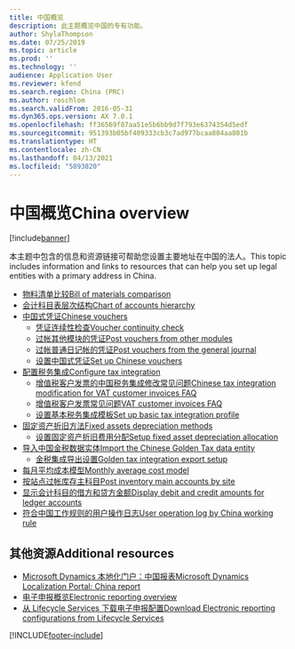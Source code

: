 ```yaml
---
title: 中国概览
description: 此主题概览中国的专有功能。
author: ShylaThompson
ms.date: 07/25/2019
ms.topic: article
ms.prod: ''
ms.technology: ''
audience: Application User
ms.reviewer: kfend
ms.search.region: China (PRC)
ms.author: roschlom
ms.search.validFrom: 2016-05-31
ms.dyn365.ops.version: AX 7.0.1
ms.openlocfilehash: ff36569f87aa51e5b6bb9d7f793e6374354d5edf
ms.sourcegitcommit: 951393b05bf409333cb3c7ad977bcaa804aa801b
ms.translationtype: HT
ms.contentlocale: zh-CN
ms.lasthandoff: 04/13/2021
ms.locfileid: "5893820"
---
```

# <a name="china-overview"></a><span data-ttu-id="f4291-103">中国概览</span><span class="sxs-lookup"><span data-stu-id="f4291-103">China overview</span></span>

[!include[banner](../includes/banner.md)]

<span data-ttu-id="f4291-104">本主题中包含的信息和资源链接可帮助您设置主要地址在中国的法人。</span><span class="sxs-lookup"><span data-stu-id="f4291-104">This topic includes information and links to resources that can help you set up legal entities with a primary address in China.</span></span>

-   [<span data-ttu-id="f4291-105">物料清单比较</span><span class="sxs-lookup"><span data-stu-id="f4291-105">Bill of materials comparison</span></span>](apac-chn-bom-comparison.md)
-   [<span data-ttu-id="f4291-106">会计科目表层次结构</span><span class="sxs-lookup"><span data-stu-id="f4291-106">Chart of accounts hierarchy</span></span>](tasks/china-hierarchy-chart-accounts.md) 
-   [<span data-ttu-id="f4291-107">中国式凭证</span><span class="sxs-lookup"><span data-stu-id="f4291-107">Chinese vouchers</span></span>](apac-chn-vouchers.md)
    -   [<span data-ttu-id="f4291-108">凭证连续性检查</span><span class="sxs-lookup"><span data-stu-id="f4291-108">Voucher continuity check</span></span>](tasks/chinese-voucher-continuity-check.md)
    -   [<span data-ttu-id="f4291-109">过帐其他模块的凭证</span><span class="sxs-lookup"><span data-stu-id="f4291-109">Post vouchers from other modules</span></span>](tasks/post-vouchers-other-modules-like-sales-invoices.md)
    -   [<span data-ttu-id="f4291-110">过帐普通日记帐的凭证</span><span class="sxs-lookup"><span data-stu-id="f4291-110">Post vouchers from the general journal</span></span>](tasks/post-vouchers-general-journal.md)
    -   [<span data-ttu-id="f4291-111">设置中国式凭证</span><span class="sxs-lookup"><span data-stu-id="f4291-111">Set up Chinese vouchers</span></span>](tasks/set-up-chinese-vouchers.md)
-   [<span data-ttu-id="f4291-112">配置税务集成</span><span class="sxs-lookup"><span data-stu-id="f4291-112">Configure tax integration</span></span>](apac-chn-tax-integration.md)
    -   [<span data-ttu-id="f4291-113">增值税客户发票的中国税务集成修改常见问题</span><span class="sxs-lookup"><span data-stu-id="f4291-113">Chinese tax integration modification for VAT customer invoices FAQ</span></span>](apac-chn-tax-integration-vat-customer-invoices.md)
    -   [<span data-ttu-id="f4291-114">增值税客户发票常见问题</span><span class="sxs-lookup"><span data-stu-id="f4291-114">VAT customer invoices FAQ</span></span>](apac-chn-tax-integration-vat-customer-invoices.md)
    -   [<span data-ttu-id="f4291-115">设置基本税务集成模板</span><span class="sxs-lookup"><span data-stu-id="f4291-115">Set up basic tax integration profile</span></span>](tasks/set-up-basic-tax-integration-profile-china.md)
-   [<span data-ttu-id="f4291-116">固定资产折旧方法</span><span class="sxs-lookup"><span data-stu-id="f4291-116">Fixed assets depreciation methods </span></span>](apac-chn-depreciation-methods-fixed-assets.md)
    -   [<span data-ttu-id="f4291-117">设置固定资产折旧费用分配</span><span class="sxs-lookup"><span data-stu-id="f4291-117">Setup fixed asset depreciation allocation </span></span>](tasks/fixed-asset-depreciation-allocation.md)
-   [<span data-ttu-id="f4291-118">导入中国金税数据实体</span><span class="sxs-lookup"><span data-stu-id="f4291-118">Import the Chinese Golden Tax data entity</span></span>](apac-chn-import-golden-tax-data-entity.md)
    -   [<span data-ttu-id="f4291-119">金税集成导出设置</span><span class="sxs-lookup"><span data-stu-id="f4291-119">Golden tax integration export setup</span></span>](tasks/golden-tax-integration-export-setup.md)
-   [<span data-ttu-id="f4291-120">每月平均成本模型</span><span class="sxs-lookup"><span data-stu-id="f4291-120">Monthly average cost model</span></span>](apac-chn-monthly-average-cost-model.md)
-   [<span data-ttu-id="f4291-121">按站点过帐库存主科目</span><span class="sxs-lookup"><span data-stu-id="f4291-121">Post inventory main accounts by site</span></span>](apac-chn-post-inventory-main-accounts-by-site.md)
-   [<span data-ttu-id="f4291-122">显示会计科目的借方和贷方金额</span><span class="sxs-lookup"><span data-stu-id="f4291-122">Display debit and credit amounts for ledger accounts</span></span>](apac-chn-negative-debits-credits.md)
-   [<span data-ttu-id="f4291-123">符合中国工作规则的用户操作日志</span><span class="sxs-lookup"><span data-stu-id="f4291-123">User operation log by China working rule</span></span>](tasks/user-operation-log-china-working-rule.md)

## <a name="additional-resources"></a><span data-ttu-id="f4291-124">其他资源</span><span class="sxs-lookup"><span data-stu-id="f4291-124">Additional resources</span></span>
- [<span data-ttu-id="f4291-125">Microsoft Dynamics 本地化门户：中国报表</span><span class="sxs-lookup"><span data-stu-id="f4291-125">Microsoft Dynamics Localization Portal: China report</span></span>](https://mbs.microsoft.com/files/customer/AX/Support/supportnews/China.html)
- [<span data-ttu-id="f4291-126">电子申报概览</span><span class="sxs-lookup"><span data-stu-id="f4291-126">Electronic reporting overview</span></span>](../../fin-ops-core/dev-itpro/analytics/general-electronic-reporting.md)
- [<span data-ttu-id="f4291-127">从 Lifecycle Services 下载电子申报配置</span><span class="sxs-lookup"><span data-stu-id="f4291-127">Download Electronic reporting configurations from Lifecycle Services</span></span>](../../fin-ops-core/dev-itpro/analytics/download-electronic-reporting-configuration-lcs.md)


[!INCLUDE[footer-include](../../includes/footer-banner.md)]